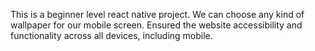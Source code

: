 This is a beginner level react native project.
We can choose any kind of wallpaper for our mobile screen.
Ensured the website accessibility and functionality across all devices, including mobile.

